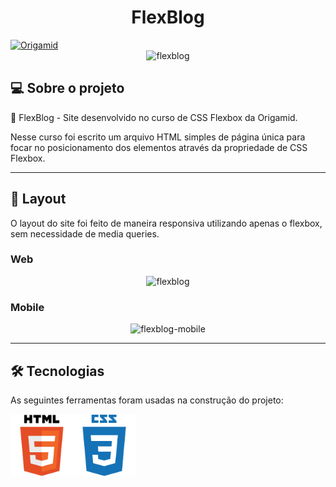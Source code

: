 <h1 align="center">FlexBlog</h1>
<div align="start">
  <a href="https://www.origamid.com/">
    <img alt="Origamid" src="https://img.shields.io/badge/Site-Origamid-%237159c1?style=flat&logo=ghost">
  </a>
</div>
<div align="center">
    <img alt="flexblog" title="#flexblog" src="./assets/flexblog.png" />
</div>

## 💻 Sobre o projeto

📰 FlexBlog - Site desenvolvido no curso de CSS Flexbox da Origamid. 

Nesse curso foi escrito um arquivo HTML simples de página única para focar no posicionamento dos elementos através da propriedade de CSS Flexbox. 

---

## 🎨 Layout

O layout do site foi feito de maneira responsiva utilizando apenas o flexbox, sem necessidade de media queries.

### Web
<div align="center">
    <img alt="flexblog" title="#flexblog" src="./assets/flexblog.png" />
</div>

### Mobile
<div align="center">
    <img alt="flexblog-mobile" title="#flexblog-mobile" src="./assets/mobile.png" />
</div>

---

## 🛠 Tecnologias

As seguintes ferramentas foram usadas na construção do projeto:

<img src="https://raw.githubusercontent.com/devicons/devicon/master/icons/html5/html5-original-wordmark.svg" alt="html5"  width="100" height="100"/><img src="https://raw.githubusercontent.com/devicons/devicon/master/icons/css3/css3-plain-wordmark.svg" alt="css3"  width="100" height="100"/><img>
